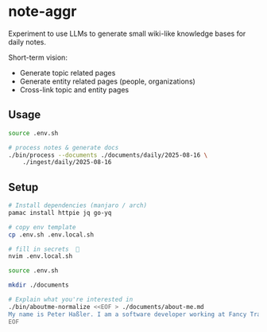 # note-aggr

Experiment to use LLMs to generate small wiki-like knowledge bases for daily notes.

Short-term vision:
- Generate topic related pages
- Generate entity related pages (people, organizations)
- Cross-link topic and entity pages

## Usage

```bash
source .env.sh

# process notes & generate docs
./bin/process --documents ./documents/daily/2025-08-16 \
    ./ingest/daily/2025-08-16
```

## Setup

```bash
# Install dependencies (manjaro / arch)
pamac install httpie jq go-yq
```

```bash
# copy env template
cp .env.sh .env.local.sh

# fill in secrets  🤭
nvim .env.local.sh
```

```bash
source .env.sh

mkdir ./documents

# Explain what you're interested in
./bin/aboutme-normalize <<EOF > ./documents/about-me.md
My name is Peter Haßler. I am a software developer working at Fancy Travel Corp. My main focus areas are ...
EOF
```
